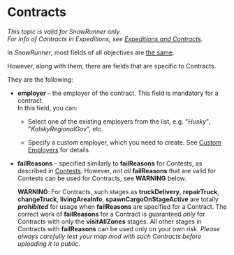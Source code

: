 # Contracts

*This topic is valid for SnowRunner only.*  
*For info of Contracts in Expeditions, see [Expeditions and Contracts](./../objectives_in_expeditions/expeditions_and_contracts.md).*

In *SnowRunner*, most fields of all objectives are [the same](./common_fields_of_objectives.md).

However, along with them, there are fields that are specific to Contracts.

They are the following:

-   **employer** – the employer of the contract. This field is mandatory for a contract.  
    In this field, you can:

    -   Select one of the existing employers from the list, e.g. "*Husky*", "*KolskyRegionalGov*", etc.

    -   Specify a custom employer, which you need to create. See [Custom Employers](./../custom_employers.md) for details.

-   **failReasons** – specified similarly to **failReasons** for Contests, as described in [Contests](./contests.md). However, *not all* **failReasons** that are valid for Contests can be used for Contracts, see **WARNING** below.
    
    **WARNING**: For Contracts, such stages as **truckDelivery**, **repairTruck**, **changeTruck**, **livingAreaInfo**, **spawnCargoOnStageActive** are totally ***prohibited*** for usage when **failReasons** are specified for a Contract. The correct work of **failReasons** for a Contract is guaranteed *only* for Contracts with only the **visitAllZones** stages. All other stages in Contracts with **failReasons** can be used only on your own risk. *Please always carefully test your map mod with such Contracts before uploading it to public*.


